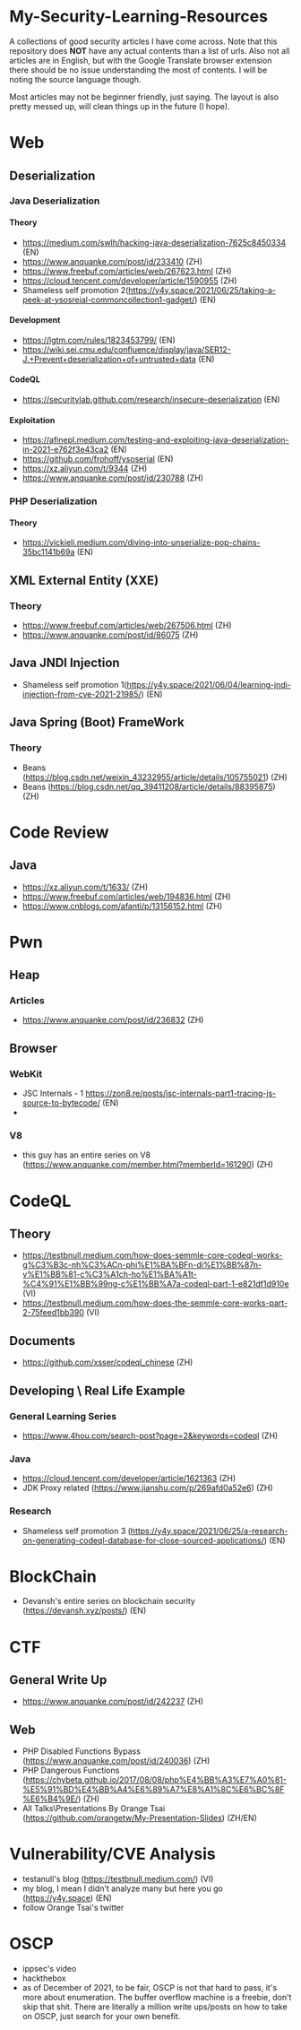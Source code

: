 # My-Security-Learning-Resources
A collections of good security articles I have come across.
Note that this repository does **NOT** have any actual contents than a list of urls.
Also not all articles are in English, but with the Google Translate browser extension there should be no issue understanding the most of contents. I will be noting the source language though.

Most articles may not be beginner friendly, just saying. The layout is also pretty messed up, will clean things up in the future (I hope).

# Web

## Deserialization 
### Java Deserialization

#### Theory
- https://medium.com/swlh/hacking-java-deserialization-7625c8450334 (EN)
- https://www.anquanke.com/post/id/233410 (ZH)
- https://www.freebuf.com/articles/web/267623.html (ZH)
- https://cloud.tencent.com/developer/article/1590955 (ZH)
- Shameless self promotion 2(https://y4y.space/2021/06/25/taking-a-peek-at-ysosreial-commoncollection1-gadget/) (EN)


#### Development
- https://lgtm.com/rules/1823453799/ (EN)
- https://wiki.sei.cmu.edu/confluence/display/java/SER12-J.+Prevent+deserialization+of+untrusted+data (EN)

#### CodeQL
- https://securitylab.github.com/research/insecure-deserialization (EN)


#### Exploitation
- https://afinepl.medium.com/testing-and-exploiting-java-deserialization-in-2021-e762f3e43ca2 (EN)
- https://github.com/frohoff/ysoserial (EN)
- https://xz.aliyun.com/t/9344 (ZH)
- https://www.anquanke.com/post/id/230788 (ZH)

### PHP Deserialization
#### Theory
- https://vickieli.medium.com/diving-into-unserialize-pop-chains-35bc1141b69a (EN)


## XML External Entity (XXE)

### Theory 
- https://www.freebuf.com/articles/web/267506.html (ZH)
- https://www.anquanke.com/post/id/86075 (ZH)


## Java JNDI Injection
- Shameless self promotion 1(https://y4y.space/2021/06/04/learning-jndi-injection-from-cve-2021-21985/) (EN)

## Java Spring (Boot) FrameWork
### Theory
- Beans (https://blog.csdn.net/weixin_43232955/article/details/105755021) (ZH)
- Beans (https://blog.csdn.net/qq_39411208/article/details/88395875) (ZH)

# Code Review

## Java
- https://xz.aliyun.com/t/1633/ (ZH)
- https://www.freebuf.com/articles/web/194836.html (ZH)
- https://www.cnblogs.com/afanti/p/13156152.html (ZH)


# Pwn
## Heap 

### Articles
- https://www.anquanke.com/post/id/236832 (ZH)


## Browser 

### WebKit
- JSC Internals - 1 https://zon8.re/posts/jsc-internals-part1-tracing-js-source-to-bytecode/ (EN)
- 

### V8
- this guy has an entire series on V8 (https://www.anquanke.com/member.html?memberId=161290) (ZH)

# CodeQL

## Theory
- https://testbnull.medium.com/how-does-semmle-core-codeql-works-g%C3%B3c-nh%C3%ACn-phi%E1%BA%BFn-di%E1%BB%87n-v%E1%BB%81-c%C3%A1ch-ho%E1%BA%A1t-%C4%91%E1%BB%99ng-c%E1%BB%A7a-codeql-part-1-e821df1d910e (VI)
- https://testbnull.medium.com/how-does-the-semmle-core-works-part-2-75feed1bb390 (VI)

## Documents
- https://github.com/xsser/codeql_chinese (ZH)

## Developing \ Real Life Example
### General Learning Series
- https://www.4hou.com/search-post?page=2&keywords=codeql (ZH)

### Java
- https://cloud.tencent.com/developer/article/1621363 (ZH)
- JDK Proxy related (https://www.jianshu.com/p/269afd0a52e6) (ZH)

### Research
- Shameless self promotion 3 (https://y4y.space/2021/06/25/a-research-on-generating-codeql-database-for-close-sourced-applications/) (EN)

# BlockChain
- Devansh's entire series on blockchain security (https://devansh.xyz/posts/) (EN)

# CTF

## General Write Up
- https://www.anquanke.com/post/id/242237 (ZH)

## Web

- PHP Disabled Functions Bypass (https://www.anquanke.com/post/id/240036) (ZH)
- PHP Dangerous Functions (https://chybeta.github.io/2017/08/08/php%E4%BB%A3%E7%A0%81-%E5%91%BD%E4%BB%A4%E6%89%A7%E8%A1%8C%E6%BC%8F%E6%B4%9E/) (ZH)
- All Talks\Presentations By Orange Tsai (https://github.com/orangetw/My-Presentation-Slides) (ZH/EN)

# Vulnerability/CVE Analysis
- testanull's blog (https://testbnull.medium.com/) (VI)
- my blog, I mean I didn't analyze many but here you go (https://y4y.space) (EN)
- follow Orange Tsai's twitter

# OSCP
- ippsec's video
- hackthebox
- as of December of 2021, to be fair, OSCP is not that hard to pass, it's more about enumeration. The buffer overflow machine is a freebie, don't skip that shit. There are literally a million write ups/posts on how to take on OSCP, just search for your own benefit.
